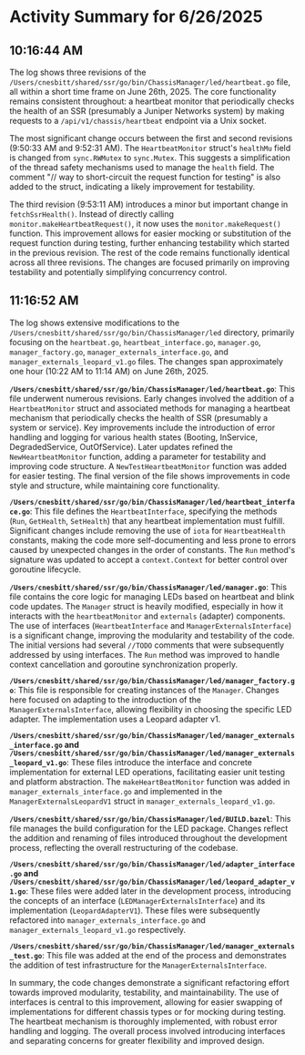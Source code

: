 # Activity Summary for 6/26/2025

## 10:16:44 AM
The log shows three revisions of the `/Users/cnesbitt/shared/ssr/go/bin/ChassisManager/led/heartbeat.go` file, all within a short time frame on June 26th, 2025.  The core functionality remains consistent throughout: a heartbeat monitor that periodically checks the health of an SSR (presumably a Juniper Networks system) by making requests to a `/api/v1/chassis/heartbeat` endpoint via a Unix socket.

The most significant change occurs between the first and second revisions (9:50:33 AM and 9:52:31 AM).  The `HeartbeatMonitor` struct's `healthMu` field is changed from `sync.RWMutex` to `sync.Mutex`.  This suggests a simplification of the thread safety mechanisms used to manage the `health` field. The comment "// way to short-circuit the request function for testing" is also added to the struct, indicating a likely improvement for testability.

The third revision (9:53:11 AM) introduces a minor but important change in `fetchSsrHealth()`.  Instead of directly calling `monitor.makeHeartbeatRequest()`, it now uses the `monitor.makeRequest()` function. This improvement allows for easier mocking or substitution of the request function during testing, further enhancing testability which started in the previous revision.  The rest of the code remains functionally identical across all three revisions.  The changes are focused primarily on improving testability and potentially simplifying concurrency control.


## 11:16:52 AM
The log shows extensive modifications to the `/Users/cnesbitt/shared/ssr/go/bin/ChassisManager/led` directory, primarily focusing on the `heartbeat.go`, `heartbeat_interface.go`, `manager.go`, `manager_factory.go`, `manager_externals_interface.go`, and `manager_externals_leopard_v1.go` files.  The changes span approximately one hour (10:22 AM to 11:14 AM) on June 26th, 2025.

**`/Users/cnesbitt/shared/ssr/go/bin/ChassisManager/led/heartbeat.go`**: This file underwent numerous revisions.  Early changes involved the addition of a `HeartbeatMonitor` struct and associated methods for managing a heartbeat mechanism that periodically checks the health of SSR (presumably a system or service).  Key improvements include the introduction of error handling and logging for various health states (Booting, InService, DegradedService, OutOfService). Later updates refined the `NewHeartbeatMonitor` function, adding a parameter for testability and improving code structure.  A `NewTestHeartbeatMonitor` function was added for easier testing.  The final version of the file shows improvements in code style and structure, while maintaining core functionality.


**`/Users/cnesbitt/shared/ssr/go/bin/ChassisManager/led/heartbeat_interface.go`**: This file defines the `HeartbeatInterface`, specifying the methods (`Run`, `GetHealth`, `SetHealth`) that any heartbeat implementation must fulfill.  Significant changes include removing the use of `iota` for `HeartbeatHealth` constants, making the code more self-documenting and less prone to errors caused by unexpected changes in the order of constants.  The `Run` method's signature was updated to accept a `context.Context` for better control over goroutine lifecycle.

**`/Users/cnesbitt/shared/ssr/go/bin/ChassisManager/led/manager.go`**: This file contains the core logic for managing LEDs based on heartbeat and blink code updates.  The `Manager` struct is heavily modified, especially in how it interacts with the `heartbeatMonitor` and `externals` (adapter) components.  The use of interfaces (`HeartbeatInterface` and `ManagerExternalsInterface`) is a significant change, improving the modularity and testability of the code. The initial versions had several `//TODO` comments that were subsequently addressed by using interfaces. The `Run` method was improved to handle context cancellation and goroutine synchronization properly.

**`/Users/cnesbitt/shared/ssr/go/bin/ChassisManager/led/manager_factory.go`**: This file is responsible for creating instances of the `Manager`.  Changes here focused on adapting to the introduction of the `ManagerExternalsInterface`, allowing flexibility in choosing the specific LED adapter.  The implementation uses a Leopard adapter v1.

**`/Users/cnesbitt/shared/ssr/go/bin/ChassisManager/led/manager_externals_interface.go` and `/Users/cnesbitt/shared/ssr/go/bin/ChassisManager/led/manager_externals_leopard_v1.go`**: These files introduce the interface and concrete implementation for external LED operations, facilitating easier unit testing and platform abstraction. The `makeHeartBeatMonitor` function was added in `manager_externals_interface.go` and implemented in the `ManagerExternalsLeopardV1` struct in `manager_externals_leopard_v1.go`.

**`/Users/cnesbitt/shared/ssr/go/bin/ChassisManager/led/BUILD.bazel`**: This file manages the build configuration for the LED package.  Changes reflect the addition and renaming of files introduced throughout the development process, reflecting the overall restructuring of the codebase.

**`/Users/cnesbitt/shared/ssr/go/bin/ChassisManager/led/adapter_interface.go` and `/Users/cnesbitt/shared/ssr/go/bin/ChassisManager/led/leopard_adapter_v1.go`**: These files were added later in the development process, introducing the concepts of an interface (`LEDManagerExternalsInterface`) and its implementation (`LeopardAdapterV1`). These files were subsequently refactored into `manager_externals_interface.go` and `manager_externals_leopard_v1.go` respectively.

**`/Users/cnesbitt/shared/ssr/go/bin/ChassisManager/led/manager_externals_test.go`**: This file was added at the end of the process and demonstrates the addition of test infrastructure for the `ManagerExternalsInterface`.


In summary, the code changes demonstrate a significant refactoring effort towards improved modularity, testability, and maintainability. The use of interfaces is central to this improvement, allowing for easier swapping of implementations for different chassis types or for mocking during testing.  The heartbeat mechanism is thoroughly implemented, with robust error handling and logging. The overall process involved introducing interfaces and separating concerns for greater flexibility and improved design.
